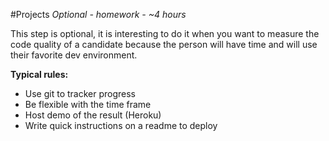 #Projects
*Optional - homework - ~4 hours*

This step is optional, it is interesting to do it when you want to measure the code quality of a candidate because
the person will have time and will use their favorite dev environment.

**Typical rules:**
* Use git to tracker progress
* Be flexible with the time frame 
* Host demo of the result (Heroku)
* Write quick instructions on a readme to deploy
